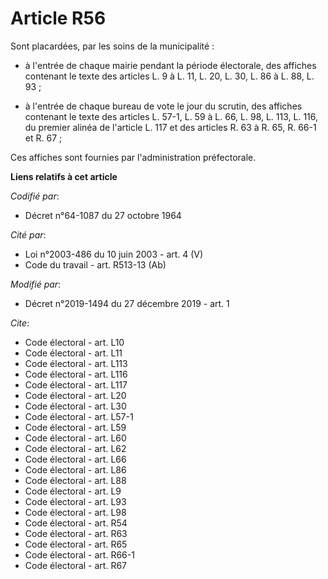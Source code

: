 # Article R56

Sont placardées, par les soins de la municipalité :

- à l'entrée de chaque mairie pendant la période électorale, des affiches contenant le texte des articles L. 9 à L. 11, L.
20, L. 30, L. 86 à L. 88, L. 93 ;

- à l'entrée de chaque bureau de vote le jour du scrutin, des affiches contenant le texte des articles L. 57-1, L. 59 à L.
66, L. 98, L. 113, L. 116, du premier alinéa de l'article L. 117 et des articles R. 63 à R. 65, R. 66-1 et R. 67 ; 

Ces affiches sont fournies par l'administration préfectorale.

**Liens relatifs à cet article**

_Codifié par_:

  - Décret n°64-1087 du 27 octobre 1964

_Cité par_:

  - Loi n°2003-486 du 10 juin 2003 - art. 4 (V)
  - Code du travail - art. R513-13 (Ab)

_Modifié par_:

  - Décret n°2019-1494 du 27 décembre 2019 - art. 1

_Cite_:

  - Code électoral - art. L10
  - Code électoral - art. L11
  - Code électoral - art. L113
  - Code électoral - art. L116
  - Code électoral - art. L117
  - Code électoral - art. L20
  - Code électoral - art. L30
  - Code électoral - art. L57-1
  - Code électoral - art. L59
  - Code électoral - art. L60
  - Code électoral - art. L62
  - Code électoral - art. L66
  - Code électoral - art. L86
  - Code électoral - art. L88
  - Code électoral - art. L9
  - Code électoral - art. L93
  - Code électoral - art. L98
  - Code électoral - art. R54
  - Code électoral - art. R63
  - Code électoral - art. R65
  - Code électoral - art. R66-1
  - Code électoral - art. R67
